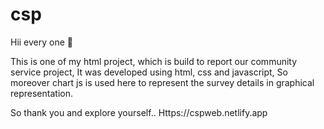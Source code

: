 # csp
Hii every one 👋

This is one of my html project,
which is build to report our community service project,
It was developed using html, css and javascript,
So moreover chart js is used here to represent the survey details in graphical representation.

So thank you and explore yourself..
Https://cspweb.netlify.app